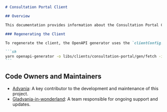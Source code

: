 ````markdown
# Consultation Portal Client

## Overview

This documentation provides information about the Consultation Portal Client. The client is automatically generated using the OpenAPI generator tool.

### Regenerating the Client

To regenerate the client, the OpenAPI generator uses the `clientConfig.json` file, which is located in the source directory. Follow the command below to run the generation process:

```sh
yarn openapi-generator -o libs/clients/consultation-portal/gen/fetch -i libs/clients/consultation-portal/src/clientConfig.json
```
````

## Code Owners and Maintainers

- [Advania](https://advania.is): A key contributor to the development and maintenance of this project.
- [Gladvania-in-wonderland](https://github.com/orgs/island-is/teams/gladvania-in-wonderland): A team responsible for ongoing support and updates.

```

```
